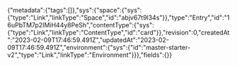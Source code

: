 {"metadata":{"tags":[]},"sys":{"space":{"sys":{"type":"Link","linkType":"Space","id":"abjv67t9l34s"}},"type":"Entry","id":"16uPbTM7p2IMiH44y8PeSh","contentType":{"sys":{"type":"Link","linkType":"ContentType","id":"card"}},"revision":0,"createdAt":"2023-02-09T17:46:59.491Z","updatedAt":"2023-02-09T17:46:59.491Z","environment":{"sys":{"id":"master-starter-v2","type":"Link","linkType":"Environment"}}},"fields":{}}